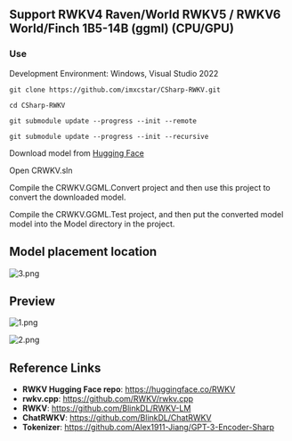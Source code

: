 ## Support RWKV4 Raven/World RWKV5 / RWKV6 World/Finch 1B5-14B (ggml) (CPU/GPU)

### Use
Development Environment: Windows, Visual Studio 2022

```
git clone https://github.com/imxcstar/CSharp-RWKV.git

cd CSharp-RWKV

git submodule update --progress --init --remote

git submodule update --progress --init --recursive
```

Download model from [Hugging Face](https://huggingface.co/BlinkDL)

Open CRWKV.sln

Compile the CRWKV.GGML.Convert project and then use this project to convert the downloaded model.

Compile the CRWKV.GGML.Test project, and then put the converted model model into the Model directory in the project.

## Model placement location

![3.png](/Preview/3.png)

## Preview

![1.png](/Preview/1.png)

![2.png](/Preview/2.png)

## Reference Links

* **RWKV Hugging Face repo**: https://huggingface.co/RWKV
* **rwkv.cpp**: https://github.com/RWKV/rwkv.cpp
* **RWKV**: https://github.com/BlinkDL/RWKV-LM
* **ChatRWKV**: https://github.com/BlinkDL/ChatRWKV
* **Tokenizer**: https://github.com/Alex1911-Jiang/GPT-3-Encoder-Sharp
